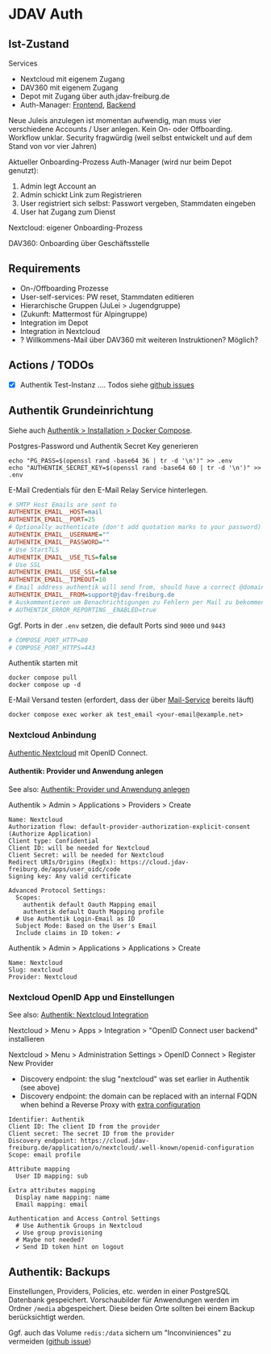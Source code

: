 # JDAV Auth

## Ist-Zustand

Services

- Nextcloud mit eigenem Zugang
- DAV360 mit eigenem Zugang
- Depot mit Zugang über auth.jdav-freiburg.de
- Auth-Manager: [Frontend](https://github.com/voegtlel/auth-manager-frontend), [Backend](https://github.com/voegtlel/auth-manager-backend)

Neue Juleis anzulegen ist momentan aufwendig, man muss vier verschiedene Accounts / User anlegen.
Kein On- oder Offboarding.
Workflow unklar.
Security fragwürdig (weil selbst entwickelt und auf dem Stand von vor vier Jahren)

Aktueller Onboarding-Prozess Auth-Manager (wird nur beim Depot genutzt):

1. Admin legt Account an
1. Admin schickt Link zum Registrieren
1. User registriert sich selbst: Passwort vergeben, Stammdaten eingeben
1. User hat Zugang zum Dienst

Nextcloud: eigener Onboarding-Prozess

DAV360: Onboarding über Geschäftsstelle

## Requirements

- On-/Offboarding Prozesse
- User-self-services: PW reset, Stammdaten editieren
- Hierarchische Gruppen (JuLei > Jugendgruppe)
- (Zukunft: Mattermost für Alpingruppe)
- Integration im Depot
- Integration in Nextcloud
- ? Willkommens-Mail über DAV360 mit weiteren Instruktionen? Möglich?

## Actions / TODOs

- [x] Authentik Test-Instanz
....
Todos siehe [github issues](https://github.com/jdav-freiburg/auth-service/issues)

## Authentik Grundeinrichtung

Siehe auch [Authentik > Installation > Docker Compose](https://docs.goauthentik.io/docs/install-config/install/docker-compose).

Postgres-Password und Authentik Secret Key generieren

```shell
echo "PG_PASS=$(openssl rand -base64 36 | tr -d '\n')" >> .env
echo "AUTHENTIK_SECRET_KEY=$(openssl rand -base64 60 | tr -d '\n')" >> .env
```

E-Mail Credentials für den E-Mail Relay Service hinterlegen.

```ini
# SMTP Host Emails are sent to
AUTHENTIK_EMAIL__HOST=mail
AUTHENTIK_EMAIL__PORT=25
# Optionally authenticate (don't add quotation marks to your password)
AUTHENTIK_EMAIL__USERNAME=""
AUTHENTIK_EMAIL__PASSWORD=""
# Use StartTLS
AUTHENTIK_EMAIL__USE_TLS=false
# Use SSL
AUTHENTIK_EMAIL__USE_SSL=false
AUTHENTIK_EMAIL__TIMEOUT=10
# Email address authentik will send from, should have a correct @domain
AUTHENTIK_EMAIL__FROM=support@jdav-freiburg.de
# Auskommentieren um Benachrichtigungen zu Fehlern per Mail zu bekommen
# AUTHENTIK_ERROR_REPORTING__ENABLED=true
```

Ggf. Ports in der `.env` setzen, die default Ports sind `9000` und `9443`

```ini
# COMPOSE_PORT_HTTP=80
# COMPOSE_PORT_HTTPS=443
```

Authentik starten mit

```shell
docker compose pull
docker compose up -d
```

E-Mail Versand testen (erfordert, dass der über [Mail-Service](https://github.com/jdav-freiburg/mail-relay) bereits läuft)

```shell
docker compose exec worker ak test_email <your-email@example.net>
```

### Nextcloud Anbindung

[Authentic Nextcloud](https://docs.goauthentik.io/integrations/services/nextcloud/) mit OpenID Connect.

#### Authentik: Provider und Anwendung anlegen

See also: [Authentik: Provider und Anwendung anlegen](https://docs.goauthentik.io/integrations/services/nextcloud/#provider-and-application)

Authentik > Admin > Applications > Providers > Create

```
Name: Nextcloud
Authorization flow: default-provider-authorization-explicit-consent (Authorize Application)
Client type: Confidential
Client ID: will be needed for Nextcloud
Client Secret: will be needed for Nextcloud
Redirect URIs/Origins (RegEx): https://cloud.jdav-freiburg.de/apps/user_oidc/code
Signing key: Any valid certificate

Advanced Protocol Settings:
  Scopes:
    authentik default Oauth Mapping email
    authentik default Oauth Mapping profile
  # Use Authentik Login-Email as ID
  Subject Mode: Based on the User's Email
  Include claims in ID token: ✔️
```

Authentik > Admin > Applications > Applications > Create

```
Name: Nextcloud
Slug: nextcloud
Provider: Nextcloud
```

### Nextcloud OpenID App und Einstellungen

See also: [Authentik: Nextcloud Integration](https://docs.goauthentik.io/integrations/services/nextcloud/#nextcloud-1)

Nextcloud > Menu > Apps > Integration > "OpenID Connect user backend" installieren

Nextcloud > Menu > Administration Settings > OpenID Connect > Register New Provider

- Discovery endpoint: the slug "nextcloud" was set earlier in Authentik (see above)
- Discovery endpoint: the domain can be replaced with an internal FQDN when behind a Reverse Proxy with [extra configuration](https://docs.goauthentik.io/integrations/services/nextcloud/#extra-configuration-when-running-behind-a-reverse-proxy)

```
Identifier: Authentik
Client ID: The client ID from the provider
Client secret: The secret ID from the provider
Discovery endpoint: https://cloud.jdav-freiburg.de/application/o/nextcloud/.well-known/openid-configuration
Scope: email profile

Attribute mapping
  User ID mapping: sub

Extra attributes mapping
  Display name mapping: name
  Email mapping: email

Authentication and Access Control Settings
  # Use Authentik Groups in Nextcloud
  ✔️ Use group provisioning
  # Maybe not needed?
  ✔️ Send ID token hint on logout
```

## Authentik: Backups

Einstellungen, Providers, Policies, etc. werden in einer PostgreSQL Datenbank gespeichert. Vorschaubilder für Anwendungen werden im Ordner `/media` abgespeichert. Diese beiden Orte sollten bei einem Backup berücksichtigt werden.

Ggf. auch das Volume `redis:/data` sichern um "Inconviniences" zu vermeiden ([github issue](https://github.com/goauthentik/authentik/issues/8411#issuecomment-1940493275))
